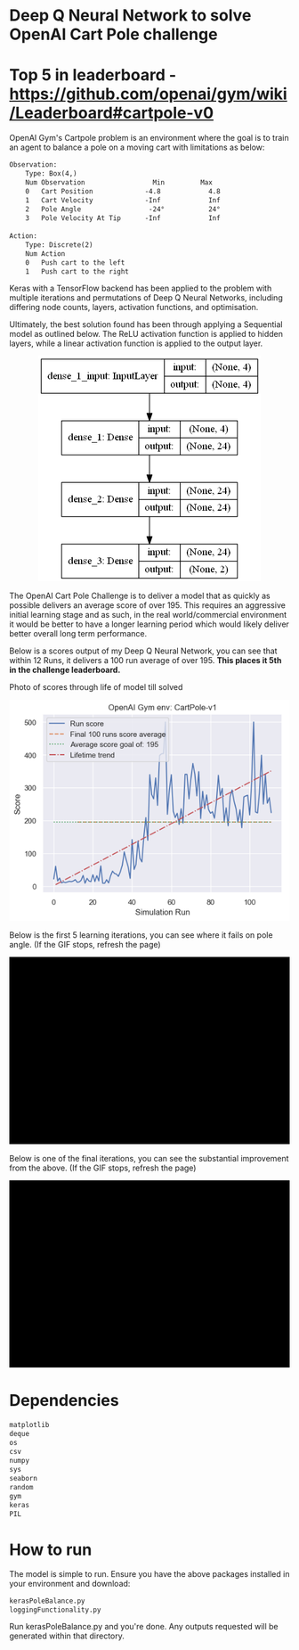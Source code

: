 # Deep Q Neural Network to solve OpenAI Cart Pole challenge

# Top 5 in leaderboard - https://github.com/openai/gym/wiki/Leaderboard#cartpole-v0

OpenAI Gym's Cartpole problem is an environment where the goal is to train an agent to balance a pole on a moving cart with limitations as below:

    Observation: 
        Type: Box(4,)
        Num	Observation                 Min         Max
        0	Cart Position             -4.8            4.8
        1	Cart Velocity             -Inf            Inf
        2	Pole Angle                 -24°           24°
        3	Pole Velocity At Tip      -Inf            Inf
        
    Action:
        Type: Discrete(2)
        Num	Action
        0	Push cart to the left
        1	Push cart to the right
        
Keras with a TensorFlow backend has been applied to the problem with multiple iterations and permutations of Deep Q Neural Networks, including differing node counts, layers, activation functions, and optimisation.

Ultimately, the best solution found has been through applying a Sequential model as outlined below. The ReLU activation function is applied to hidden layers, while a linear activation function is applied to the output layer.

<p align="center"><img src="/modelExport/modelSpec.png" /></p>

The OpenAI Cart Pole Challenge is to deliver a model that as quickly as possible delivers an average score of over 195. This requires an aggressive initial learning stage and as such, in the real world/commercial environment it would be better to have a longer learning period which would likely deliver better overall long term performance.

Below is a scores output of my Deep Q Neural Network, you can see that within 12 Runs, it delivers a 100 run average of over 195. **This places it 5th in the challenge leaderboard.**

Photo of scores through life of model till solved
<p align="center"><img src="outputs/scores.png" /></p>

Below is the first 5 learning iterations, you can see where it fails on pole angle. (If the GIF stops, refresh the page)
<p align="center"><img src="GIFs/FirstFiveIterations.gif" /></p>

Below is one of the final iterations, you can see the substantial improvement from the above. (If the GIF stops, refresh the page)
<p align="center"><img src="GIFs/RunningModelExample.gif" /></p>

# Dependencies

    matplotlib
    deque
    os
    csv
    numpy
    sys
    seaborn
    random
    gym
    keras
    PIL   

# How to run
The model is simple to run. Ensure you have the above packages installed in your environment and download:

    kerasPoleBalance.py
    loggingFunctionality.py

Run kerasPoleBalance.py and you're done. Any outputs requested will be generated within that directory.

